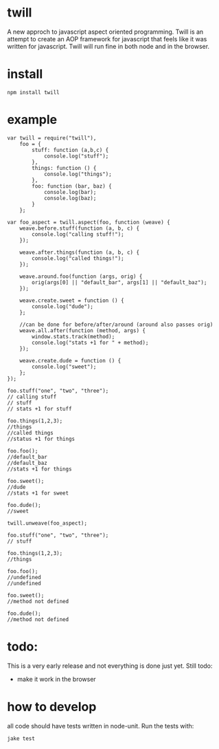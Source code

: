 # twill
A new approch to javascript aspect oriented programming.  Twill is an attempt to create
an AOP framework for javascript that feels like it was written for javascript. Twill
will run fine in both node and in the browser.

# install

    npm install twill

# example

    var twill = require("twill"),
        foo = {
            stuff: function (a,b,c) { 
                console.log("stuff");
            },
            things: function () {
                console.log("things");
            },
            foo: function (bar, baz) {
                console.log(bar);
                console.log(baz);
            }
        };

    var foo_aspect = twill.aspect(foo, function (weave) {
        weave.before.stuff(function (a, b, c) {
            console.log("calling stuff!");
        });

        weave.after.things(function (a, b, c) {
            console.log("called things!");
        });

        weave.around.foo(function (args, orig) {
            orig(args[0] || "default_bar", args[1] || "default_baz");
        });

        weave.create.sweet = function () {
            console.log("dude");
        };

        //can be done for before/after/around (around also passes orig)
        weave.all.after(function (method, args) {
            window.stats.track(method);
            console.log("stats +1 for " + method);
        });

        weave.create.dude = function () {
            console.log("sweet");
        };
    });

    foo.stuff("one", "two", "three");
    // calling stuff
    // stuff
    // stats +1 for stuff

    foo.things(1,2,3);
    //things
    //called things
    //status +1 for things

    foo.foo();
    //default_bar
    //default_baz
    //stats +1 for things

    foo.sweet();
    //dude
    //stats +1 for sweet

    foo.dude();
    //sweet

    twill.unweave(foo_aspect);

    foo.stuff("one", "two", "three");
    // stuff

    foo.things(1,2,3);
    //things

    foo.foo();
    //undefined
    //undefined

    foo.sweet();
    //method not defined

    foo.dude();
    //method not defined

# todo:

This is a very early release and not everything is done just yet. 
Still todo:
- make it work in the browser

# how to develop

all code should have tests written in node-unit. Run the tests with:

    jake test

